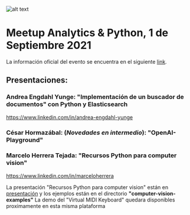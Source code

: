 ![alt text](https://secure.meetupstatic.com/photos/event/e/4/d/3/clean_498358579.jpeg)

# Meetup Analytics & Python, 1 de Septiembre 2021
La información oficial del evento se encuentra en el siguiente [link](https://www.meetup.com/Analytics-y-Python/events/280223370).

## Presentaciones:
### Andrea Engdahl Yunge: "Implementación de un buscador de documentos" con Python y Elasticsearch
https://www.linkedin.com/in/andrea-engdahl-yunge

### César Hormazábal: (*Novedades en intermedio*): "OpenAI- Playground"

### Marcelo Herrera Tejada: "Recursos Python para computer vision"
https://www.linkedin.com/in/marceloherrera

La presentación "Recursos Python para computer vision" están en [presentación](https://github.com/MeetupAnalytics-Python/sesion-01-09-2021/blob/main/computer_vision_and_python_resources.pdf)
y los ejemplos están en el directorio **"computer-vision-examples"** La demo del "Virtual MIDI Keyboard" quedara disponibles proximamente en esta misma plataforma
